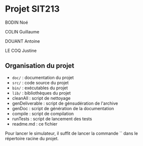 # Projet SIT213

BODIN Noé

COLIN Guillaume

DOUANT Antoine

LE COQ Justine

## Organisation du projet

 - `doc/` : documentation du projet
 - `src/` : code source du projet
 - `bin/` : exécutables du projet
 - `lib/` : bibliothèques du projet
 - cleanAll : script de nettoyage
 - genDeliverable : script de génsudération de l'archive
 - genDoc : script de génération de la documentation
 - compile : script de compilation
 - runTests : script de lancement des tests
 - readme.md : ce fichier


Pour lancer le simulateur, il suffit de lancer la commande `` dans le répertoire racine du projet.
